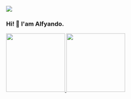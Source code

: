 ![](https://visitor-badge.laobi.icu/badge?page_id=alfyandoo.alfyandoo)
### Hi! 👋 I'am Alfyando.

<!--
**alfyandoo/alfyandoo** is a ✨ _special_ ✨ repository because its `README.md` (this file) appears on your GitHub profile.

Here are some ideas to get you started:

- 🔭 I’m currently working on ...
- 🌱 I’m currently learning ...
- 👯 I’m looking to collaborate on ...
- 🤔 I’m looking for help with ...
- 💬 Ask me about ...
- 📫 How to reach me: ...
- 😄 Pronouns: ...
- ⚡ Fun fact: ...
-->

<p align="left">
<a href="https://github.com/alfyandoo">
  <img height="160em" src="https://github-readme-stats-eight-theta.vercel.app/api?username=alfyandoo&show_icons=true&theme=algolia&include_all_commits=true&count_private=true"/>
  <img height="160em" src="https://github-readme-stats-eight-theta.vercel.app/api/top-langs/?username=alfyandoo&layout=compact&langs_count=8&theme=algolia"/>
</a>
</p>
